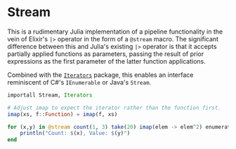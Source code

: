 # Stream

This is a rudimentary Julia implementation of a pipeline functionality in the vein of Elixir's `|>` operator in the form of a `@stream` macro. The significant difference between this and Julia's existing `|>` operator is that it accepts partially applied functions as parameters, passing the result of prior expressions as the first parameter of the latter function applications.

Combined with the [`Iterators`][itr] package, this enables an interface reminiscent of C#'s `IEnumerable` or Java's `Stream`. 

```julia
importall Stream, Iterators

# Adjust imap to expect the iterator rather than the function first.
imap(xs, f::Function) = imap(f, xs)

for (x,y) in @stream count(1, 3) take(20) imap(elem -> elem^2) enumerate
    println("Count: $(x), Value: $(y)")
end
```

[itr]: https://github.com/JuliaLang/Iterators.jl

